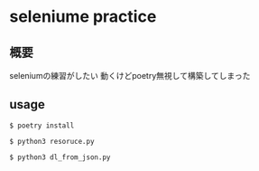 # seleniume practice

## 概要
seleniumの練習がしたい
動くけどpoetry無視して構築してしまった

## usage

```
$ poetry install

$ python3 resoruce.py

$ python3 dl_from_json.py

```


